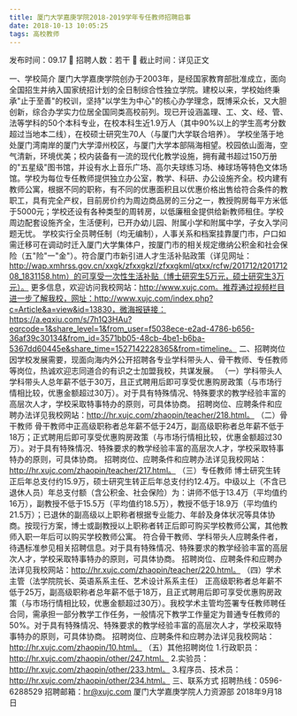 ```yaml
---
title: 厦门大学嘉庚学院2018-2019学年专任教师招聘启事
date: 2018-10-13 10:05:25
tags: 高校教师
---
```

发布时间：09.17   🌟   招聘人数：若干   🌈   截止时间：详见正文
<!-- more -->
一、学校简介
厦门大学嘉庚学院创办于2003年，是经国家教育部批准成立，面向全国招生并纳入国家统招计划的全日制综合性独立学院。建校以来，学校始终秉承"止于至善"的校训，坚持"以学生为中心"的核心办学理念，既博采众长，又大胆创新，综合办学实力位居全国同类高校前列。现已开设涵盖理、工、文、经、管、法等学科的50个本科专业，在校本科生近1.9万人（其中90%以上的学生高考分数超过当地本二线），在校硕士研究生70人（与厦门大学联合培养）。
学校坐落于地处厦门湾南岸的厦门大学漳州校区，与厦门大学本部隔海相望。校园依山面海，空气清新，环境优美；校内装备有一流的现代化教学设施，拥有藏书超过150万册的"五星级"图书馆，并设有水上音乐广场、高尔夫球练习场、棒球场等特色文体场馆。学校为每位专任教师提供独立办公室，教学、科研、办公设施齐全。校内建有教师公寓，根据不同的职称，有不同的优惠面积且以优惠价格出售给符合条件的教职工，具有完全产权，目前房价约为周边商品房的三分之一，教授购房每平方米低于5000元；学校还设有各种类型的周转房，以低廉租金提供给新教师租住。学校周边配套设施齐全，生活便利，已开办幼儿园、附属小学和附属中学，子女入学问题无忧。
学校实行全员聘任制（均无编制），人事关系和档案挂靠厦门市，户口如需迁移可在调动时迁入厦门大学集体户，按厦门市的相关规定缴纳公积金和社会保险（五"险"一"金"）。符合厦门市新引进人才生活补贴政策（详见网址：http://wap.xmhrss.gov.cn/xxgk/zfxxgkzl/zfxxgkml/qtxx/rcfw/201712/t20171208_1831158.htm）的可享受一次性生活补贴（博士研究生5万元，硕士研究生3万元）。
更多信息，欢迎访问我校网站：http://www.xujc.com。推荐通过视频栏目进一步了解我校，网址：http://www.xujc.com/index.php?c=Article&a=view&id=13830，微海报链接：https://a.eqxiu.com/s/7h1Q3HAu?eqrcode=1&share_level=1&from_user=f5038ece-e2ad-4786-b656-36af39c30134&from_id=3571bb05-48cb-4be1-b6ba-5367dd60445e&share_time=1527142228365&from=timeline。
二、招聘岗位
因学校发展需要，现面向海内外公开招聘各专业学科带头人、骨干教师、专任教师等岗位，热诚欢迎志同道合的有识之士加盟我校，共谋发展。
（一）学科带头人
学科带头人总年薪不低于30万，且正式聘用后即可享受优惠购房政策（与市场行情相比较，优惠金额超过30万）。对于具有特殊情况、特殊要求的教学经验丰富的高层次人才，学校采取特事特办的原则，可具体协商。
招聘岗位、应聘条件和应聘办法详见我校网站：http://hr.xujc.com/zhaopin/teacher/218.html。
（二）骨干教师
骨干教师中正高级职称者总年薪不低于24万，副高级职称者总年薪不低于18万；正式聘用后即可享受优惠购房政策（与市场行情相比较，优惠金额超过30万）。对于具有特殊情况、特殊要求的教学经验丰富的高层次人才，学校采取特事特办的原则，可具体协商。
招聘岗位、应聘条件和应聘办法详见我校网站：http://hr.xujc.com/zhaopin/teacher/217.html。
（三）专任教师
博士研究生转正后年总支付约15.9万，硕士研究生转正后年总支付约12.4万。中级以上（不含已退休人员）年总支付额（含公积金、社会保险）为：讲师不低于13.4万（平均值约16万），副教授不低于15.5万（平均值约18.5万），教授不低于18.9万（平均值约21.5万）；已退休的副高级以上职称者根据专业能力、年龄及身体状况等具体协商。按现行方案，博士或副教授以上职称者转正后即可购买学校教师公寓，其他教师入职一年后可以购买学校教师公寓。
符合骨干教师、学科带头人应聘条件者，待遇标准参见相关招聘信息。对于具有特殊情况、特殊要求的教学经验丰富的高层次人才，学校采取特事特办的原则，可具体协商。
招聘岗位、应聘条件和应聘办法详见我校网站：http://hr.xujc.com/zhaopin/teacher/220.html。
（四）学术主管（法学院院长、英语系系主任、艺术设计系系主任）
正高级职称者总年薪不低于25万，副高级职称者总年薪不低于18万，且正式聘用后即可享受优惠购房政策（与市场行情相比较，优惠金额超过30万）。我校学术主管均签署专任教师聘任合同，需承担一部分教学工作任务，一般情况下教学工作量定为普通专任教师的50%。对于具有特殊情况、特殊要求的教学经验丰富的高层次人才，学校采取特事特办的原则，可具体协商。
招聘岗位、应聘条件和应聘办法详见我校网站：http://hr.xujc.com/zhaopin/10.html。
（五）其他招聘岗位
1.行政职员：http://hr.xujc.com/zhaopin/other/247.html。
2.实验员：http://hr.xujc.com/zhaopin/other/233.html。
3.程序员、技术员：http://hr.xujc.com/zhaopin/other/234.html。
三、联系方式
招聘热线：0596-6288529
招聘邮箱：hr@xujc.com
厦门大学嘉庚学院人力资源部
2018年9月18日
 